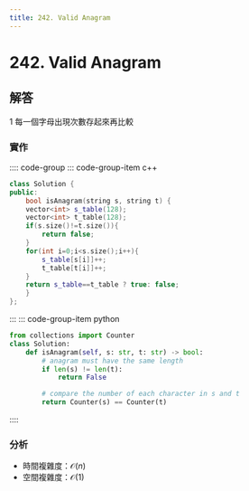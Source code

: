 ```yaml
---
title: 242. Valid Anagram
---
```


# 242. Valid Anagram

## 解答
1 每一個字母出現次數存起來再比較

### 實作

:::: code-group
::: code-group-item c++

``` cpp
class Solution {
public:
    bool isAnagram(string s, string t) {
    vector<int> s_table(128);
    vector<int> t_table(128);
    if(s.size()!=t.size()){
        return false;
    }
    for(int i=0;i<s.size();i++){
        s_table[s[i]]++;
        t_table[t[i]]++;
    }
    return s_table==t_table ? true: false;
    }
};
```

:::
::: code-group-item python

``` python
from collections import Counter
class Solution:
    def isAnagram(self, s: str, t: str) -> bool:
        # anagram must have the same length
        if len(s) != len(t):
            return False

        # compare the number of each character in s and t
        return Counter(s) == Counter(t)
```
::::

### 分析
- 時間複雜度：$\mathcal{O}(n)$
- 空間複雜度：$\mathcal{O}(1)$  
